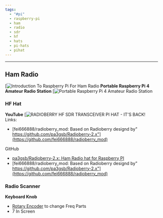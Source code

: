 ```yaml
---
tags:
  - "#pi"
  - raspberry-pi
  - ham
  - radio
  - sdr
  - hf
  - hats
  - pi-hats
  - pihat
---
```

---
## Ham Radio
[![Introduction To Raspberry Pi For Ham Radio](https://www.youtube.com/watch?v=wzkDxKkjRXQ)
**Portable Raspberry Pi 4 Amateur Radio Station**
[![Portable Raspberry Pi 4 Amateur Radio Station](https://www.youtube.com/watch?v=2dN4hos5_6M&t=304s)

### HF Hat
**YouTube**
[![RADIOBERRY HF SDR TRANSCEIVER PI HAT - IT'S BACK!](https://www.youtube.com/watch?v=kt7jA0T12E8&t=72s)
Links:
- [fei666888/radioberry_mod: Based on Radioberry designd by" https://github.com/pa3gsb/Radioberry-2.x"](https://github.com/fei666888/radioberry_mod)

GitHub
- [pa3gsb/Radioberry-2.x: Ham Radio hat for Raspberry PI](https://github.com/pa3gsb/Radioberry-2.x)
- [fei666888/radioberry_mod: Based on Radioberry designd by" https://github.com/pa3gsb/Radioberry-2.x"](https://github.com/fei666888/radioberry_mod)

### Radio Scanner
**Keyboard Knob**
- [Rotary Encoder](Rotary-Encoder.md) to change Freq
Parts
- 7 In Screen